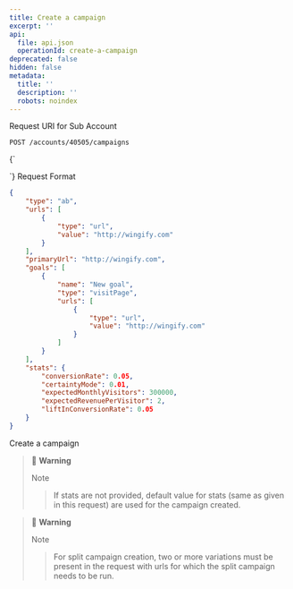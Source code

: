 ```yaml
---
title: Create a campaign
excerpt: ''
api:
  file: api.json
  operationId: create-a-campaign
deprecated: false
hidden: false
metadata:
  title: ''
  description: ''
  robots: noindex
---
```

Request URI for Sub Account

```
POST /accounts/40505/campaigns
```

<HTMLBlock>{`
<div></div>

<style></style>
`}</HTMLBlock>
Request Format

```json
{
    "type": "ab",
    "urls": [
        {
            "type": "url",
            "value": "http://wingify.com"
        }
    ],
    "primaryUrl": "http://wingify.com",
    "goals": [
        {
            "name": "New goal",
            "type": "visitPage",
            "urls": [
                {
                    "type": "url",
                    "value": "http://wingify.com"
                }
            ]
        }
    ],
    "stats": {
        "conversionRate": 0.05,
        "certaintyMode": 0.01,
        "expectedMonthlyVisitors": 300000,
        "expectedRevenuePerVisitor": 2,
        "liftInConversionRate": 0.05
    }
}
```

Create a campaign

> 🚧 **Warning**
> 
> Note
> >
> > If stats are not provided, default value for stats (same as given in this request) are used for the campaign created.

> 🚧 **Warning**
> 
> Note
> >
> > For split campaign creation, two or more variations must be present in the request with urls for which the split campaign needs to be run.
